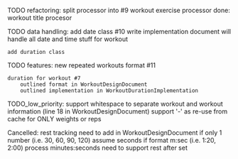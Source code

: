 TODO refactoring:
    split processor into #9
        workout exercise processor
        done: workout title procesor
    
TODO data handling:
    add date class #10
        write implementation document
        will handle all date and time stuff for workout
    
    add duration class
        

TODO features:
    new repeated workouts format #11

    duration for workout #7
        outlined format in WorkoutDesignDocument
        outlined implementation in WorkoutDurationImplementation 

TODO_low_priority:
    support whitespace to separate workout and workout information (line 18 in WorkoutDesignDocument)
    support '-' as re-use from cache for ONLY weights or reps

Cancelled:
    rest tracking
    need to add in WorkoutDesignDocument
        if only 1 number (i.e. 30, 60, 90, 120) assume seconds
        if format m:sec (i.e. 1:20, 2:00) process minutes:seconds
    need to support 
        rest after set
